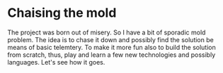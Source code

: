# Chaising the mold

The project was born out of misery. So I have a bit of sporadic mold problem. The idea is to chase it down and possibly find the solution be means of basic telemtery. To make it more fun also to build the solution from scratch, thus, play and learn a few new technologies and possibly languages. Let's see how it goes.
